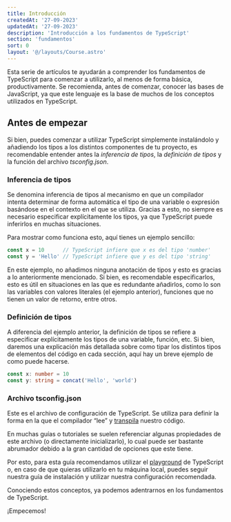 ```yaml
---
title: Introducción
createdAt: '27-09-2023'
updatedAt: '27-09-2023'
description: 'Introducción a los fundamentos de TypeScript'
section: 'fundamentos'
sort: 0
layout: '@/layouts/Course.astro'
---
```


Esta serie de artículos te ayudarán a comprender los fundamentos de TypeScript para comenzar a utilizarlo, al menos de forma básica, productivamente. Se recomienda, antes de comenzar, conocer las bases de JavaScript, ya que este lenguaje es la base de muchos de los conceptos utilizados en TypeScript.

## Antes de empezar
Si bien, puedes comenzar a utilizar TypeScript simplemente instalándolo y añadiendo los tipos a los distintos componentes de tu proyecto, es recomendable entender antes la *inferencia de tipos*, la *definición de tipos* y la función del archivo *tsconfig.json*.


### Inferencia de tipos
Se denomina inferencia de tipos al mecanismo en que un compilador intenta determinar de forma automática el tipo de una variable o expresión basándose en el contexto en el que se utiliza. Gracias a esto, no siempre es necesario especificar explícitamente los tipos, ya que TypeScript puede inferirlos en muchas situaciones.

Para mostrar como funciona esto, aquí tienes un ejemplo sencillo:
```ts
const x = 10      // TypeScript infiere que x es del tipo 'number'
const y = 'Hello' // TypeScript infiere que y es del tipo 'string'
```

En este ejemplo, no añadimos ninguna anotación de tipos y esto es gracias a lo anteriormente mencionado. Si bien, es recomendable especificarlos, esto es útil en situaciones en las que es redundante añadirlos, como lo son las variables con valores literales (el ejemplo anterior), funciones que no tienen un valor de retorno, entre otros.


### Definición de tipos
A diferencia del ejemplo anterior, la definición de tipos se refiere a especificar explícitamente los tipos de una variable, función, etc.
Si bien, daremos una explicación más detallada sobre como tipar los distintos tipos de elementos del código en cada sección, aquí hay un breve ejemplo de como puede hacerse.
```ts
const x: number = 10
const y: string = concat('Hello', 'world')
```

### Archivo tsconfig.json
Este es el archivo de configuración de TypeScript. Se utiliza para definir la forma en la que el compilador “lee” y <a href='https://es.wikipedia.org/wiki/Transpilador' target='_blank' rel='noopener noreferrer'>transpila</a> nuestro código.

En muchas guías o tutoriales se suelen referenciar algunas propiedades de este archivo (o directamente inicializarlo), lo cual puede ser bastante abrumador debido a la gran cantidad de opciones que este tiene.

Por esto, para esta guía recomendamos utilizar el <a href='https://www.typescriptlang.org/play' target='_blank' rel='noopener noreferrer'>playground</a> de TypeScript o, en caso de que quieras utilizarlo en tu máquina local, puedes seguir nuestra guía de instalación y utilizar nuestra configuración recomendada.

Conociendo estos conceptos, ya podemos adentrarnos en los fundamentos de TypeScript.

¡Empecemos!